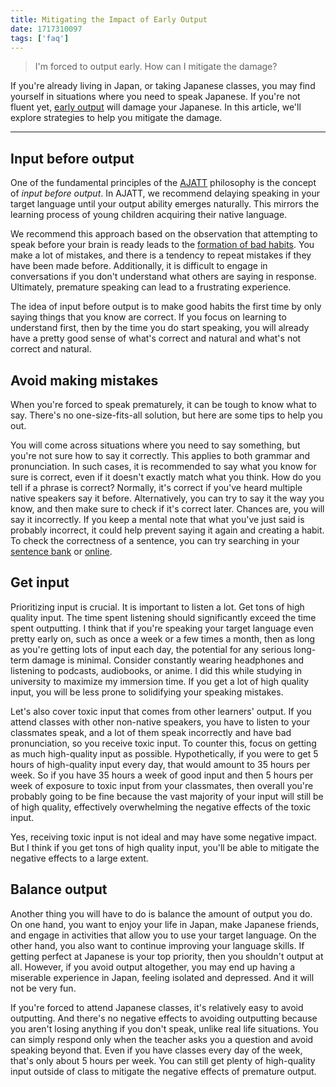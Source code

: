 ```yaml
---
title: Mitigating the Impact of Early Output
date: 1717310097
tags: ['faq']
---
```



> I'm forced to output early. How can I mitigate the damage?

If you're already living in Japan,
or taking Japanese classes,
you may find yourself in situations where you need to speak Japanese.
If you're not fluent yet,
[early output](introduction-to-learning-japanese.html#outputting) will damage your Japanese.
In this article, we'll explore strategies to help you mitigate the damage.

****

## Input before output

One of the fundamental principles of the [AJATT](whats-ajatt.html) philosophy is
the concept of *input before output*.
In AJATT,
we recommend delaying speaking in your target language
until your output ability emerges naturally.
This mirrors the learning process of young children acquiring their native language.

We recommend this approach based on the observation that
attempting to speak before your brain is ready leads to the
[formation of bad habits](bad-habits-due-to-being-forced-to-prematurely-output.html).
You make a lot of mistakes,
and there is a tendency to repeat mistakes if they have been made before.
Additionally,
it is difficult to engage in conversations
if you don't understand what others are saying in response.
Ultimately, premature speaking can lead to a frustrating experience.

The idea of input before output is
to make good habits the first time by only saying
things that you know are correct.
If you focus on learning to understand first,
then by the time you do start speaking,
you will already have a pretty good sense of what's correct and natural
and what's not correct and natural.

## Avoid making mistakes

When you're forced to speak prematurely, it can be tough to know what to say.
There's no one-size-fits-all solution,
but here are some tips to help you out.

You will come across situations where you need to say something,
but you're not sure how to say it correctly.
This applies to both grammar and pronunciation.
In such cases,
it is recommended to say what you know for sure is correct,
even if it doesn't exactly match what you think.
How do you tell if a phrase is correct?
Normally,
it's correct if you've heard multiple native speakers say it before.
Alternatively,
you can try to say it the way you know,
and then make sure to check if it's correct later.
Chances are, you will say it incorrectly.
If you keep a mental note that what you've just said is probably incorrect,
it could help prevent saying it again and creating a habit.
To check the correctness of a sentence,
you can try searching
in your [sentence bank](resources.html#sentence-banks) or [online](resources.html#examples-and-pronunciations).

## Get input

Prioritizing input is crucial.
It is important to listen a lot.
Get tons of high quality input.
The time spent listening should significantly exceed the time spent outputting.
I think that if you're speaking your target language even pretty early on,
such as once a week or a few times a month,
then as long as you're getting lots of input each day,
the potential for any serious long-term damage is minimal.
Consider constantly wearing headphones and listening to podcasts, audiobooks, or anime.
I did this while studying in university to maximize my immersion time.
If you get a lot of high quality input,
you will be less prone to solidifying your speaking mistakes.

Let's also cover toxic input that comes from other learners' output.
If you attend classes with other non-native speakers,
you have to listen to your classmates speak,
and a lot of them speak incorrectly and have bad pronunciation,
so you receive toxic input.
To counter this,
focus on getting as much high-quality input as possible.
Hypothetically,
if you were to get 5 hours of high-quality input every day,
that would amount to 35 hours per week.
So if you have 35 hours a week of good input
and then 5 hours per week of exposure to toxic input from your classmates,
then overall you're probably going to be fine
because the vast majority of your input will still be of high quality,
effectively overwhelming the negative effects of the toxic input.

Yes,
receiving toxic input is not ideal and may have some negative impact.
But I think if you get tons of high quality input,
you'll be able to mitigate the negative effects to a large extent.

## Balance output

Another thing you will have to do is
balance the amount of output you do.
On one hand,
you want to enjoy your life in Japan,
make Japanese friends,
and engage in activities that allow you to use your target language.
On the other hand,
you also want to continue improving your language skills.
If getting perfect at Japanese is your top priority,
then you shouldn't output at all.
However,
if you avoid output altogether,
you may end up having a miserable experience in Japan,
feeling isolated and depressed.
And it will not be very fun.

If you're forced to attend Japanese classes,
it's relatively easy to avoid outputting.
And there's no negative effects to avoiding outputting
because you aren't losing anything if you don't speak,
unlike real life situations.
You can simply respond only when the teacher asks you a question
and avoid speaking beyond that.
Even if you have classes every day of the week,
that's only about 5 hours per week.
You can still get plenty of high-quality input outside of class
to mitigate the negative effects of premature output.
